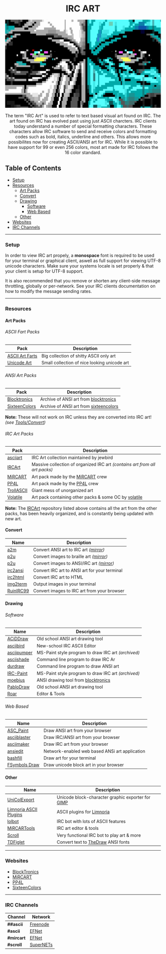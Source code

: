 <h1 align="center">IRC ART</h1>

<p align="center">
	<img src=".screens/acid.png"/>
</p>

<p align="center">
The term "IRC Art" is used to refer to text based visual art found on IRC. The art found on IRC has evolved past using just ASCII charcters. IRC clients today understand a number of special formatting characters. These characters allow IRC software to send and receive colors and formatting codes such as bold, italics, underline and others. This allows more possibilites now for creating ASCII/ANSI art for IRC. While it is possible to have support for 99 or even 256 colors, most art made for IRC follows the 16 color standard.
</p>

## Table of Contents
- [Setup](#setup)
- [Resources](#resources)
  - [Art Packs](#art-packs)
  - [Convert](#convert)
  - [Drawing](#drawing)
    - [Software](#software)
    - [Web Based](#web-based)
  - [Other](#other)
- [Websites](#websites)
- [IRC Channels](#irc-channels)

***

### Setup
In order to view IRC art propely, a **monospace** font is required to be used for your terminal or graphical client, aswell as full support for viewing UTF-8 unicode characters. Make sure your systems locale is set properly & that your client is setup for UTF-8 support.

It is also recommended that you remove or shorten any client-side message throttling, globally or per-network. See your IRC clients documentation on how to modify the message sending rates.

***

### Resources
#### Art Packs

###### ASCII Fart Packs
| Pack                                                          | Description                                  |
| ------------------------------------------------------------- | -------------------------------------------- |
| [ASCII Art Farts](http://www.asciiartfarts.com)               | Big collection of shitty ASCII only art      |
| [Unicode Art](http://xahlee.info/comp/unicode_ascii_art.html) | Small collection of nice looking unicode art |

###### ANSI Art Packs
| Pack                                                                    | Description                                                         |
| ----------------------------------------------------------------------- | ------------------------------------------------------------------- |
| [Blocktronics](https://github.com/blocktronics/artpacks)                | Archive of ANSI art from [blocktronics](http://blocktronics.org/)   |
| [SixteenColors](https://github.com/sixteencolors/sixteencolors-archive) | Archive of ANSI art from [sixteencolors](http://sixteencolors.net/) |

**Note:** These will not work on IRC unless they are converted into IRC art! *(see [Tools/Convert](#convert))*

###### IRC Art Packs
| Pack                                                         | Description                                                                   |
| ------------------------------------------------------------ | ----------------------------------------------------------------------------- |
| [asciiart](https://github.com/birdneststream/asciiart)       | IRC Art collection maintained by jewbird                                      |
| [IRCArt](https://github.com/ircart/ircart)                   | Massive collection of organized IRC art *(contains art from all art packs)*   |
| [MiRCART](https://mircart.org/)                              | Art pack made by the [MiRCART](https://mircart.org/) crew                     |
| [PP4L](http://wepump.in/ascii/)                              | Art pack made by the [PP4L](http://wepump.in/) crew                           |
| [TrollASCII](https://github.com/jakkm3n/trollascii)          | Giant mess of unorganized art                                                 |
| [Volatile](https://git.volatile.bz/cgit/wowaname/ascii-art/) | Art pack containing other packs & some OC by [volatile](https://volatile.bz/) |

**Note:** The [IRCArt](https://github.com/ircart/ircart) repository listed above contains all the art from the other packs, has been heavily organized, and is constantly being updated with new art.

#### Convert
| Name                                            | Description                                                                                                    |
| ----------------------------------------------- | -------------------------------------------------------------------------------------------------------------- |
| [a2m](https://github.com/tat3r/a2m)             | Convert ANSI art to IRC art    *([mirror](https://github.com/internet-relay-chat/random/tree/master/art/a2m))* |
| [p2u](https://git.trollforge.org/bwu/)          | Convert images to braille art  *([mirror](https://github.com/internet-relay-chat/random/tree/master/art/bwu))* |
| [p2u](https://git.trollforge.org/p2u/)          | Convert images to ANSI/IRC art *([mirror](https://github.com/internet-relay-chat/random/tree/master/art/p2u))* |
| [irc2ansi](https://github.com/timb/irc2ansi)    | Convert IRC art to ANSI art for your terminal                                                                  |
| [irc2html](https://ircart.github.io/irc2html/)  | Convert IRC art to HTML                                                                                        |
| [img2term](https://github.com/wwared/img2term)  | Output images in your terminal                                                                                 |
| [RuinIRC99](https://ruinirc99.firebaseapp.com/) | Convert images to IRC art from your browser                                                                    |

#### Drawing
###### Software
| Name                                                 | Description                                                      |
| ---------------------------------------------------- | ---------------------------------------------------------------- |
| [ACiDDraw](http://www.acid.org/apps/apps.html)       | Old school ANSI art drawing tool                                 |
| [asciibird](https://github.com/hughbord/asciibird)   | New-school IRC ASCII Editor                                      |
| [asciipumper](https://github.com/ircart/asciipumper) | MS-Paint style program to draw IRC art *(archived)*              |
| [asciishade](https://github.com/mikedesu/asciishade) | Command line program to draw IRC Ar                              |
| [durdraw](https://github.com/cmang/durdraw)          | Command line program to draw ANSI art                            |
| [IRC-Paint](https://github.com/wwared/IRC-Paint)     | MS-Paint style program to draw IRC art *(archived)*              |
| [moebius](https://github.com/blocktronics/moebius)   | ANSI drawing tool from [blocktronics](https://blocktronics.org/) |
| [PabloDraw](http://picoe.ca/products/pablodraw/)     | Old school ANSI art drawing tool                                 |
| [Roar](https://github.com/lalbornoz/roar)            | Editor & Tools                                                   |

###### Web Based
| Name                                                | Description                                    |
| --------------------------------------------------- | ---------------------------------------------- |
| [ASC_Paint](https://asc-paint.glitch.me/)           | Draw ANSI art from your browser                |
| [asciiblaster](https://asdf.us/asciiblaster/)       | Draw IRC/ANSI art from your browser            |
| [asciimaker](https://ircart.github.io/asciimaker/)  | Draw IRC art from your browser                 |
| [ansiedit](https://github.com/andyherbert/ansiedit) | Network-enabled web based ANSi art application |
| [bashfill](https://max.io/bash.html)                | Draw art for your terminal                     |
| [FSymbols Draw](https://fsymbols.com/draw/)         | Draw unicode block art in your browser         |

#### Other
| Name                                                                                    | Description                                                                        |
| --------------------------------------------------------------------------------------- | ---------------------------------------------------------------------------------- |
| [UniColExport](https://github.com/klopsi/unicolexport)                                  | Unicode block-character graphic exporter for [GIMP](https://www.gimp.org/)         |
| [Limnoria ASCII Plugins](https://github.com/oddluck/limnoria-plugins/tree/master/ASCII) | ASCII plugins for [Limnoria](https://github.com/ProgVal/Limnoria)                  |
| [lolbot](https://github.com/knivey/lolbot)                                              | IRC bot with lots of ASCII features                                                |
| [MiRCARTools](https://github.com/lalbornoz/MiRCARTools)                                 | IRC art editor & tools                                                             |
| [Scroll](https://github.com/ircart/scroll)                                              | Very functional IRC bot to play art & more                                         |
| [TDFiglet](https://git.trollforge.org/tdfiglet/)                                        | Convert text to [TheDraw](https://www.roysac.com/thedrawfonts-tdf.html) ANSI fonts |

***

### Websites
- [BlockTronics](http://blocktronics.org/)
- [MiRCART](https://mircart.org/)
- [PP4L](http://wepump.in/)
- [SixteenColors](https://16colo.rs/)

***

### IRC Channels
| Channel      | Network                             |
| ------------ | ----------------------------------- |
| **##ascii**  | [Freenode](https://freenode.net/)   |
| **#ascii**   | [EFNet](http://efnet.org/)          |
| **#mircart** | [EFNet](http://efnet.org/)          |
| **#scroll**  | [SuperNETs](https://supernets.org/) |
